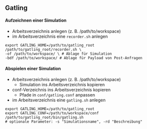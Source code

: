 ## Gatling

#### Aufzeichnen einer Simulation

- Arbeitsverzeichnis anlegen (z. B. /path/to/workspace)
- im Arbeitsverzeichnis eine `recorder.sh` anlegen
```
export GATLING_HOME=/path/to/gatling_root
/path/to/gatling_root/recorder.sh \
-of /path/to/workspace/ \ # Ablage für Simulation
-bdf /path/to/workspace/ # Ablage für Payload von Post-Anfragen
```

#### Abspielen einer Simulation

- Arbeitsverzeichnis anlegen (z. B. /path/to/workspace)
  - Simulation ins Arbeitsverzeichnis kopieren
- conf-Verzeichnis ins Arbeitsverzeichnis kopieren
  - Pfade in `conf/gatling.conf` anpassen
- im Arbeitsverzeichnis eine `gatling.sh` anlegen
```
export GATLING_HOME=/path/to/gatling_root
export GATLING_CONF=/path/to/workspace/conf
/path/to/gatling_root/bin/gatling.sh
# optionale Parameter: -s "Simulationsname", -rd "Beschreibung"
```
